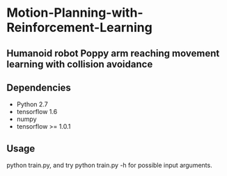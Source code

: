 # Motion-Planning-with-Reinforcement-Learning

## Humanoid robot Poppy arm reaching movement learning with collision avoidance


## Dependencies

* Python 2.7
* tensorflow 1.6
* numpy
* tensorflow >= 1.0.1

## Usage
python train.py, and try python train.py -h for possible input arguments.





